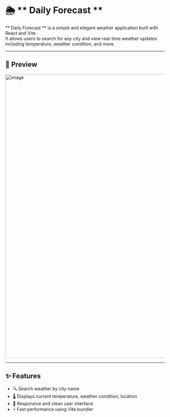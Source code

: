 # 🌦️ ** Daily Forecast **

** Daily Forecast ** is a simple and elegant weather application built with React and Vite.  
It allows users to search for any city and view real-time weather updates including temperature, weather condition, and more.

---

## 📸 Preview

<img width="1914" height="898" alt="image" src="https://github.com/user-attachments/assets/f7474330-1f2e-451f-8fde-055bbd79adbf" />


---

## ✨ Features

- 🔍 Search weather by city name
- 🌡️ Displays current temperature, weather condition, location
- 📱 Responsive and clean user interface
- ⚡ Fast performance using Vite bundler

